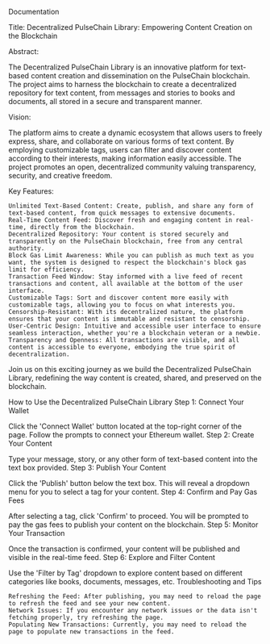 Documentation

Title: Decentralized PulseChain Library: Empowering Content Creation on the Blockchain

Abstract:

The Decentralized PulseChain Library is an innovative platform for text-based content creation and dissemination on the PulseChain blockchain. The project aims to harness the blockchain to create a decentralized repository for text content, from messages and stories to books and documents, all stored in a secure and transparent manner.

Vision:

The platform aims to create a dynamic ecosystem that allows users to freely express, share, and collaborate on various forms of text content. By employing customizable tags, users can filter and discover content according to their interests, making information easily accessible. The project promotes an open, decentralized community valuing transparency, security, and creative freedom.

Key Features:

    Unlimited Text-Based Content: Create, publish, and share any form of text-based content, from quick messages to extensive documents.
    Real-Time Content Feed: Discover fresh and engaging content in real-time, directly from the blockchain.
    Decentralized Repository: Your content is stored securely and transparently on the PulseChain blockchain, free from any central authority.
    Block Gas Limit Awareness: While you can publish as much text as you want, the system is designed to respect the blockchain's block gas limit for efficiency.
    Transaction Feed Window: Stay informed with a live feed of recent transactions and content, all available at the bottom of the user interface.
    Customizable Tags: Sort and discover content more easily with customizable tags, allowing you to focus on what interests you.
    Censorship-Resistant: With its decentralized nature, the platform ensures that your content is immutable and resistant to censorship.
    User-Centric Design: Intuitive and accessible user interface to ensure seamless interaction, whether you're a blockchain veteran or a newbie.
    Transparency and Openness: All transactions are visible, and all content is accessible to everyone, embodying the true spirit of decentralization.



Join us on this exciting journey as we build the Decentralized PulseChain Library, redefining the way content is created, shared, and preserved on the blockchain.

How to Use the Decentralized PulseChain Library
Step 1: Connect Your Wallet

Click the 'Connect Wallet' button located at the top-right corner of the page. Follow the prompts to connect your Ethereum wallet.
Step 2: Create Your Content

Type your message, story, or any other form of text-based content into the text box provided.
Step 3: Publish Your Content

Click the 'Publish' button below the text box. This will reveal a dropdown menu for you to select a tag for your content.
Step 4: Confirm and Pay Gas Fees

After selecting a tag, click 'Confirm' to proceed. You will be prompted to pay the gas fees to publish your content on the blockchain.
Step 5: Monitor Your Transaction

Once the transaction is confirmed, your content will be published and visible in the real-time feed.
Step 6: Explore and Filter Content

Use the 'Filter by Tag' dropdown to explore content based on different categories like books, documents, messages, etc.
Troubleshooting and Tips

    Refreshing the Feed: After publishing, you may need to reload the page to refresh the feed and see your new content.
    Network Issues: If you encounter any network issues or the data isn't fetching properly, try refreshing the page.
    Populating New Transactions: Currently, you may need to reload the page to populate new transactions in the feed.
